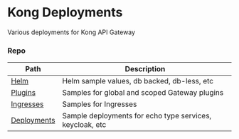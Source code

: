 # Kong Deployments
Various deployments for Kong API Gateway


### Repo

| Path                               | Description                                                                           | 
| ---------------------------------- | ------------------------------------------------------------------------------------- | 
| [Helm](https://github.com/dascole/Kong-Deployments/tree/main/Kubernetes/helm)  |  Helm sample values, db backed, db-less, etc|
| [Plugins](https://github.com/dascole/Kong-Deployments/tree/main/Kubernetes/plugins)  | Samples for global and scoped Gateway plugins|
| [Ingresses](https://github.com/dascole/Kong-Deployments/tree/main/Kubernetes/ingresses)  | Samples for Ingresses|
| [Deployments](https://github.com/dascole/Kong-Deployments/tree/main/Kubernetes/deployments)  | Sample deployments for echo type services, keycloak, etc|


